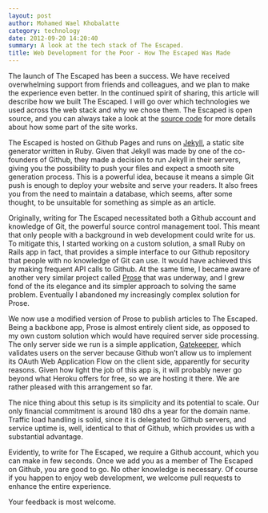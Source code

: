 ```yaml
---
layout: post
author: Mohamed Wael Khobalatte
category: technology
date: 2012-09-20 14:20:40
summary: A look at the tech stack of The Escaped. 
title: Web Development for the Poor - How The Escaped Was Made
---
```



The launch of The Escaped has been a success. We have received overwhelming support from friends and colleagues, and we plan to make the experience even better. In the continued spirit of sharing, this article will describe how we built The Escaped. I will go over which technologies we used across the web stack and why we chose them. The Escaped is open source, and you can always take a look at the [source code](http://github.com/theescaped/theescaped.github.com) for more details about how some part of the site works. 

The Escaped is hosted on Github Pages and runs on [Jekyll](http://github.com/mojombo/jekyll), a static site generator written in Ruby. Given that Jekyll was made by one of the co-founders of Github, they made a decision to run Jekyll in their servers, giving you the possibility to push your files and expect a smooth site generation process. This is a powerful idea, because it means a simple Git push is enough to deploy your website and serve your readers. It also frees you from the need to maintain a database, which seems, after some thought, to be unsuitable for something as simple as an article. 

Originally, writing for The Escaped necessitated both a Github account and knowledge of Git, the powerful source control management tool. This meant that only people with a background in web development could write for us. To mitigate this, I started working on a custom solution, a small Ruby on Rails app in fact, that provides a simple interface to our Github repository that people with no knowledge of Git can use. It would have achieved this by making frequent API calls to Github. At the same time, I became aware of another very similar project called [Prose](http://prose.io) that was underway, and I grew fond of the its elegance and its simpler approach to solving the same problem. Eventually I abandoned my increasingly complex solution for Prose. 

We now use a modified version of Prose to publish articles to The Escaped. Being a backbone app, Prose is almost entirely client side, as opposed to my own custom solution which would have required server side processing. The only server side we run is a simple application, [Gatekeeper](http://github.com/prose/gatekeeper), which validates users on the server because Github won’t allow us to implement its OAuth Web Application Flow on the client side, apparently for security reasons. Given how light the job of this app is, it will probably never go beyond what Heroku offers for free, so we are hosting it there. We are rather pleased with this arrangement so far. 

The nice thing about this setup is its simplicity and its potential to scale. Our only financial commitment is around 180 dhs a year for the domain name. Traffic load handling is solid, since it is delegated to Github servers, and service uptime is, well, identical to that of Github, which provides us with a substantial advantage.  

Evidently, to write for The Escaped, we require a Github account, which you can make in few seconds. Once we add you as a member of The Escaped on Github, you are good to go. No other knowledge is necessary. Of course if you happen to enjoy web development, we welcome pull requests to enhance the entire experience. 

Your feedback is most welcome. 
